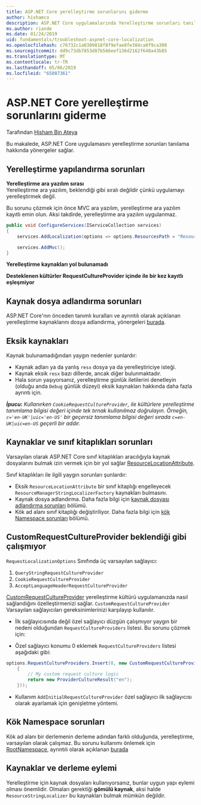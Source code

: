 ```yaml
---
title: ASP.NET Core yerelleştirme sorunlarını giderme
author: hishamco
description: ASP.NET Core uygulamalarında Yerelleştirme sorunları tanılamayı öğrenin.
ms.author: riande
ms.date: 01/24/2019
uid: fundamentals/troubleshoot-aspnet-core-localization
ms.openlocfilehash: c76732c1a0389818f8f9efae8fe384ca0f9ca308
ms.sourcegitcommit: dd9c73db7853d87b566eef136d2162f648a43b85
ms.translationtype: MT
ms.contentlocale: tr-TR
ms.lasthandoff: 05/06/2019
ms.locfileid: "65087361"
---
```

# <a name="troubleshoot-aspnet-core-localization"></a>ASP.NET Core yerelleştirme sorunlarını giderme

Tarafından [Hisham Bin Ateya](https://github.com/hishamco)

Bu makalede, ASP.NET Core uygulamasını yerelleştirme sorunları tanılama hakkında yönergeler sağlar.

## <a name="localization-configuration-issues"></a>Yerelleştirme yapılandırma sorunları

**Yerelleştirme ara yazılım sırası**  
Yerelleştirme ara yazılım, beklendiği gibi sıralı değildir çünkü uygulamayı yerelleştirmek değil.

Bu sorunu çözmek için önce MVC ara yazılım, yerelleştirme ara yazılım kayıtlı emin olun. Aksi takdirde, yerelleştirme ara yazılım uygulanmaz.

```csharp
public void ConfigureServices(IServiceCollection services)
{
    services.AddLocalization(options => options.ResourcesPath = "Resources");

    services.AddMvc();
}
```

**Yerelleştirme kaynakları yol bulunamadı**

**Desteklenen kültürler RequestCultureProvider içinde ile bir kez kayıtlı eşleşmiyor**  

## <a name="resource-file-naming-issues"></a>Kaynak dosya adlandırma sorunları

ASP.NET Core'nın önceden tanımlı kuralları ve ayrıntılı olarak açıklanan yerelleştirme kaynaklarını dosya adlandırma, yönergeleri [burada](xref:fundamentals/localization?view=aspnetcore-2.2#resource-file-naming).

## <a name="missing-resources"></a>Eksik kaynakları

Kaynak bulunamadığından yaygın nedenler şunlardır:

- Kaynak adları ya da yanlış `resx` dosya ya da yerelleştiriciye isteği.
- Kaynak eksik `resx` bazı dillerde, ancak diğer bulunmaktadır.
- Hala sorun yaşıyorsanız, yerelleştirme günlük iletilerini denetleyin (olduğu anda `Debug` günlük düzeyi) eksik kaynakları hakkında daha fazla ayrıntı için.

_**İpucu:** Kullanırken `CookieRequestCultureProvider`, ile kültürlere yerelleştirme tanımlama bilgisi değeri içinde tek tırnak kullanılmaz doğrulayın. Örneğin, `c='en-UK'|uic='en-US'` bir geçersiz tanımlama bilgisi değeri sırada `c=en-UK|uic=en-US` geçerli bir addır._

## <a name="resources--class-libraries-issues"></a>Kaynaklar ve sınıf kitaplıkları sorunları

Varsayılan olarak ASP.NET Core sınıf kitaplıkları aracılığıyla kaynak dosyalarını bulmak izin vermek için bir yol sağlar [ResourceLocationAttribute](/dotnet/api/microsoft.extensions.localization.resourcelocationattribute?view=aspnetcore-2.1).

Sınıf kitaplıkları ile ilgili yaygın sorunları şunlardır:
- Eksik `ResourceLocationAttribute` bir sınıf kitaplığı engelleyecek `ResourceManagerStringLocalizerFactory` kaynakları bulmasını.
- Kaynak dosya adlandırma. Daha fazla bilgi için [kaynak dosyası adlandırma sorunları](#resource-file-naming-issues) bölümü.
- Kök ad alanı sınıf kitaplığı değiştiriliyor. Daha fazla bilgi için [kök Namespace sorunları](#root-namespace-issues) bölümü.

## <a name="customrequestcultureprovider-doesnt-work-as-expected"></a>CustomRequestCultureProvider beklendiği gibi çalışmıyor

`RequestLocalizationOptions` Sınıfında üç varsayılan sağlayıcı:

1. `QueryStringRequestCultureProvider`
2. `CookieRequestCultureProvider`
3. `AcceptLanguageHeaderRequestCultureProvider`

[CustomRequestCultureProvider](/dotnet/api/microsoft.aspnetcore.localization.customrequestcultureprovider?view=aspnetcore-2.1) yerelleştirme kültürü uygulamanızda nasıl sağlandığını özelleştirmenizi sağlar. `CustomRequestCultureProvider` Varsayılan sağlayıcıları gereksinimlerinizi karşılayıp kullanılır.

- İlk sağlayıcısında değil özel sağlayıcı düzgün çalışmıyor yaygın bir nedeni olduğundan `RequestCultureProviders` listesi. Bu sorunu çözmek için:

- Özel sağlayıcı konumu 0 eklemek `RequestCultureProviders` listesi aşağıdaki gibi:

```csharp
options.RequestCultureProviders.Insert(0, new CustomRequestCultureProvider(async context =>
    {
        // My custom request culture logic
        return new ProviderCultureResult("en");
    }));
```

- Kullanım `AddInitialRequestCultureProvider` özel sağlayıcı ilk sağlayıcısı olarak ayarlamak için genişletme yöntemi.

## <a name="root-namespace-issues"></a>Kök Namespace sorunları

Kök ad alanı bir derlemenin derleme adından farklı olduğunda, yerelleştirme, varsayılan olarak çalışmaz. Bu sorunu kullanımı önlemek için [RootNamespace](/dotnet/api/microsoft.extensions.localization.rootnamespaceattribute?view=aspnetcore-2.1), ayrıntılı olarak açıklanan [burada](xref:fundamentals/localization?view=aspnetcore-2.2#resource-file-naming)

## <a name="resources--build-action"></a>Kaynaklar ve derleme eylemi

Yerelleştirme için kaynak dosyaları kullanıyorsanız, bunlar uygun yapı eylemi olması önemlidir. Olmaları gerektiği **gömülü kaynak**, aksi halde `ResourceStringLocalizer` bu kaynakları bulmak mümkün değildir.
